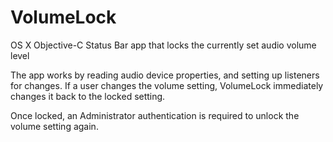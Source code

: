 # VolumeLock
OS X Objective-C Status Bar app that locks the currently set audio volume level

The app works by reading audio device properties, and setting up listeners for changes. If a user changes the volume setting, VolumeLock immediately changes it back to the locked setting.

Once locked, an Administrator authentication is required to unlock the volume setting again.
